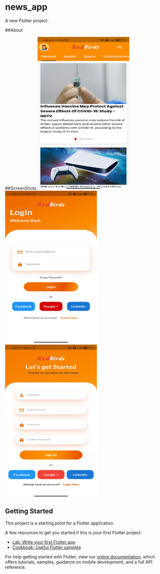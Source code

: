 # news_app

A new Flutter project.

##About



##ScreenShots
<img src="https://github.com/harshu-2001/News/blob/master/ss/Screenshot_2021-08-06-01-40-28-351_com.example.news_app.jpg" alt="alt text" width="300" height="500">
<img src="https://github.com/harshu-2001/News/blob/master/ss/Screenshot_2021-08-06-01-40-38-157_com.example.news_app.jpg" alt="alt text" width="300" height="500">
<img src="https://github.com/harshu-2001/News/blob/master/ss/Screenshot_2021-08-06-01-40-43-431_com.example.news_app.jpg" alt="alt text" width="300" height="500">
## Getting Started

This project is a starting point for a Flutter application.

A few resources to get you started if this is your first Flutter project:

- [Lab: Write your first Flutter app](https://flutter.dev/docs/get-started/codelab)
- [Cookbook: Useful Flutter samples](https://flutter.dev/docs/cookbook)

For help getting started with Flutter, view our
[online documentation](https://flutter.dev/docs), which offers tutorials,
samples, guidance on mobile development, and a full API reference.
